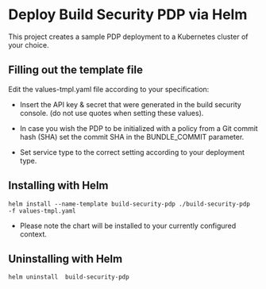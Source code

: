 # Deploy Build Security PDP via Helm

This project creates a sample PDP deployment to a Kubernetes cluster of your choice.

## Filling out the template file

Edit the values-tmpl.yaml file according to your specification:

* Insert the API key & secret that were generated in the build security console. (do not use quotes when setting these values).

* In case you wish the PDP to be initialized with a policy from a Git commit hash (SHA) set the commit SHA in the BUNDLE_COMMIT parameter.

* Set service type to the correct setting according to your deployment type.



## Installing with Helm

`helm install --name-template build-security-pdp ./build-security-pdp  -f values-tmpl.yaml`

* Please note the chart will be installed to your currently configured context.
## Uninstalling with Helm
 `helm uninstall  build-security-pdp`



